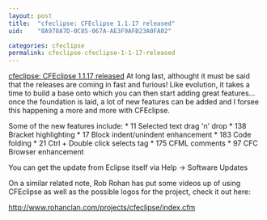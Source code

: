 ```yaml
---
layout: post
title:  "cfeclipse: CFEclipse 1.1.17 released"
uid:	"8A978A7D-0C85-067A-AE3F9AFB23A0FA02"

categories: cfeclipse
permalink: cfeclipse-cfeclipse-1-1-17-released
---
```

<a href="http://cfeclipse.tigris.org/releases/announce_1.1.17.html">cfeclipse: CFEclipse 1.1.17 released</a> At long last, althought it must be said that  the releases are coming in fast and furious! Like evolution, it takes a time to build a base onto which you can then start adding great features... once the foundation is laid, a  lot of new features can be added and I forsee this happening a more and more with CFEclipse.

Some of the new features include:
    * 11 Selected text drag 'n' drop
    * 138 Bracket highlighting
    * 17 Block indent/unindent enhancement
    * 183 Code folding
    * 21 Ctrl + Double click selects tag
    * 175 CFML comments
    * 97 CFC Browser enhancement

You can get the update from Eclipse itself via Help -> Software Updates


On a similar related note, Rob Rohan has put some videos up of using CFEclipse as well as the possible logos for the project, check it out here:

<a href="http://www.rohanclan.com/projects/cfeclipse/index.cfm">
http://www.rohanclan.com/projects/cfeclipse/index.cfm</a>